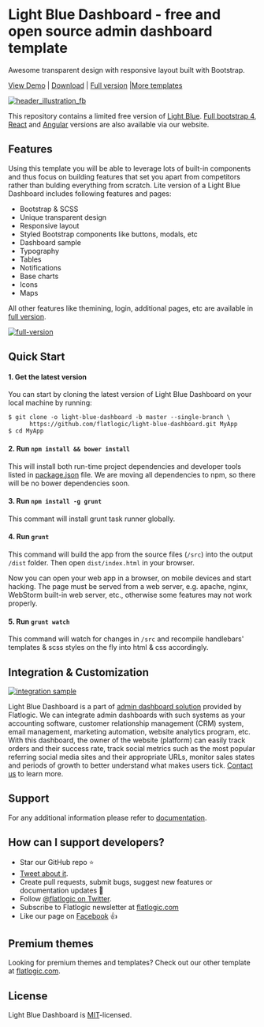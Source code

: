 
# Light Blue Dashboard - free and open source admin dashboard template
Awesome transparent design with responsive layout built with Bootstrap.

[View Demo](https://flatlogic.github.io/light-blue-dashboard/) | [Download](https://github.com/flatlogic/light-blue-dashboard/archive/master.zip) | [Full version](https://flatlogic.com/admin-dashboards/light-blue-html5) |[More templates](https://flatlogic.com/admin-dashboards)



[![header_illustration_fb](https://user-images.githubusercontent.com/24964748/47848527-a75aee80-dddf-11e8-82ae-b5472e20df7f.png)](https://flatlogic.github.io/light-blue-dashboard/)

This repository contains a limited free version of [Light Blue](https://flatlogic.com/admin-dashboards/light-blue-html5/demo). [Full bootstrap 4](https://flatlogic.com/admin-dashboards/light-blue-html5/demo), [React](https://flatlogic.com/admin-dashboards/light-blue-react/demo) and [Angular](https://flatlogic.com/admin-dashboards/light-blue-angular/demo) versions are also available via our website.

## Features

Using this template you will be able to leverage lots of built-in components and thus focus on building features that set you apart from competitors rather than bulding everything from scratch. Lite version of a Light Blue Dashboard includes following features and pages:
* Bootstrap & SCSS
* Unique transparent design
* Responsive layout
* Styled Bootstrap components like buttons, modals, etc
* Dashboard sample
* Typography
* Tables
* Notifications
* Base charts
* Icons
* Maps

All other features like themining, login, additional pages, etc are available in [full version](https://flatlogic.com/admin-dashboards/light-blue-html5/demo).

[![full-version](https://user-images.githubusercontent.com/24964748/47848874-c4dc8800-dde0-11e8-93e7-a78c1e098207.png)](https://flatlogic.com/admin-dashboards/light-blue-html5/demo)

## Quick Start

#### 1. Get the latest version

You can start by cloning the latest version of Light Blue Dashboard on your local machine by running:

```shell
$ git clone -o light-blue-dashboard -b master --single-branch \
      https://github.com/flatlogic/light-blue-dashboard.git MyApp
$ cd MyApp
```

#### 2. Run `npm install && bower install`

This will install both run-time project dependencies and developer tools listed
in [package.json](../package.json) file. We are moving all dependencies to npm, so there will be no bower dependencies soon.

#### 3. Run `npm install -g grunt`

This commant will install grunt task runner globally.

#### 4. Run `grunt`

This command will build the app from the source files (`/src`) into the output
`/dist` folder. Then open `dist/index.html` in your browser.

Now you can open your web app in a browser, on mobile devices and start
hacking. The page must be served from a web server, e.g. apache, nginx, WebStorm built-in web server, etc., otherwise some features may not work properly.

#### 5. Run `grunt watch`
This command will watch for changes in `/src` and recompile handlebars' templates & scss styles on the fly into html & css accordingly.


## Integration & Customization
[![integration sample](https://user-images.githubusercontent.com/24964748/47849384-7334fd00-dde2-11e8-8329-dc4b9d8927d0.png)](https://flatlogic.com/services/admin-template-integration)

Light Blue Dashboard is a part of [admin dashboard solution](https://flatlogic.com/services/admin-template-integration) provided by Flatlogic. We can integrate admin dashboards with such systems as your accounting software, customer relationship management (CRM) system, email management, marketing automation, website analytics program, etc. With this dashboard, the owner of the website (platform) can easily track orders and their success rate, track social metrics such as the most popular referring social media sites and their appropriate URLs, monitor sales states and periods of growth to better understand what makes users tick. [Contact us](https://flatlogic.com/contact) to learn more.

## Support
For any additional information please refer to [documentation](https://demo.flatlogic.com/light-blue/documentation/).

## How can I support developers?
- Star our GitHub repo :star:
- [Tweet about it](https://twitter.com/intent/tweet?text=Amazing%20dashboard%20built%20with%20NodeJS,%20React%20and%20Bootstrap!&url=https://github.com/flatlogic/sing-app&via=flatlogic).
- Create pull requests, submit bugs, suggest new features or documentation updates :wrench:
- Follow [@flatlogic on Twitter](https://twitter.com/flatlogic).
- Subscribe to Flatlogic newsletter at [flatlogic.com](https://flatlogic.com/)
- Like our page on [Facebook](https://www.facebook.com/flatlogic/) :thumbsup:

## Premium themes
Looking for premium themes and templates? Check out our other template at [flatlogic.com](https://flatlogic.com/admin-dashboards).

## License

Light Blue Dashboard is [MIT](https://github.com/flatlogic/light-blue-dashboard/blob/master/LICENSE.txt)-licensed.
